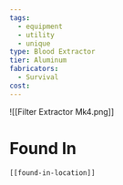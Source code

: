 ```yaml
---
tags:
  - equipment
  - utility
  - unique
type: Blood Extractor
tier: Aluminum
fabricators:
  - Survival
cost:
---
```

![[Filter Extractor Mk4.png]]
# Found In
```meta-bind-embed
[[found-in-location]]
```